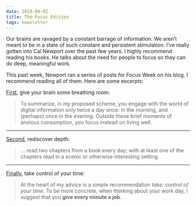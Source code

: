 ```yaml
---
date: 2020-09-02
title: The Focus Edition
tags: newsletter
---
```



Our brains are ravaged by a constant barrage of information. We aren’t meant to be in a state of such constant and persistent stimulation. I’ve really gotten into Cal Newport over the past few years. I highly recommend reading his books. He talks about the need for people to focus so they can do deep, meaningful work.

This past week, Newport ran a series of posts for Focus Week on his blog. I recommend reading all of them. Here are some excerpts:

[First](https://www.calnewport.com/blog/2020/08/25/focus-week-give-your-brain-some-breathing-room/), give your brain some breathing room:

> To summarize, in my proposed scheme, you engage with the world of digital information only twice a day once: in the morning, and (perhaps) once in the evening. Outside these brief moments of anxious consumption, you focus instead on living well.

---

[Second](https://www.calnewport.com/blog/2020/08/27/focus-week-rediscover-depth/), rediscover depth:

> … read two chapters from a book every day; with at least one of the chapters read in a scenic or otherwise interesting setting.

---

[Finally](https://www.calnewport.com/blog/2020/08/29/focus-week-take-control-of-your-time/), take control of your time:

> At the heart of my advice is a simple recommendation _take: control of your time._ To be more concrete, when thinking about your work day, I suggest that you **give every minute a job**.
